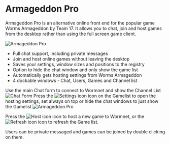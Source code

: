 # Armageddon Pro

Armageddon Pro is an alternative online front end for the popular game Worms Armageddon by Team 17. It allows you to chat, join and host games from the desktop rather than using the full screen game client.

![Armageddon Pro](http://www.zincldn.co.uk/images/ArmageddonPro/Main.png)
 - Full chat support, including private messages
 - Join and host online games without leaving the desktop
 - Saves your settings, window sizes and positions to the registry
 - Option to hide the chat window and only show the game list
 - Automatically gets hosting settings from Worms Armageddon
 - 4 dockable windows - Chat, Users, Games and Channel list

Use the main Chat form to connect to Wormnet and show the Channel List
![Chat Form](http://www.zincldn.co.uk/images/ArmageddonPro/Connect.png)
Press the ![Settings icon](http://www.zincldn.co.uk/images/ArmageddonPro/settings2.gif) icon on the Gamelist  to open the hosting settings, set always on top or hide the chat windows to just show the Gamelist
![Armageddon Pro](http://www.zincldn.co.uk/images/ArmageddonPro/Settings.png)

Press the ![Host icon](http://www.zincldn.co.uk/images/ArmageddonPro/host2.gif) icon to host a new game to Wormnet, or the ![Refresh icon](http://www.zincldn.co.uk/images/ArmageddonPro/refresh3.gif) icon to refresh the Game list.

Users can be private messaged and games can be joined by double clicking on them.
